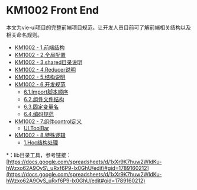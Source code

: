 # KM1002 Front End

本文为vie-ui项目的完整前端项目规范，让开发人员目前可了解前端相关结构以及相关命名规则。

* [KM1002 - 1.前端结构](/environment/km1002-front-end/km1002-1qian-duan-jie-gou.md)
* [KM1002 - 2.全局配置](/environment/km1002-front-end/km1002-2quan-ju-pei-zhi.md)
* [KM1002 - 3.shared目录说明](/environment/km1002-front-end/km1002-3sharedmu-lu-shuo-ming.md)
* [KM1002 - 4.Reducer说明](/environment/km1002-front-end/km1002-4reducershuo-ming.md)
* [KM1002 - 5.结构说明](/environment/km1002-front-end/km1002-5epicshuo-ming.md)
* [KM1002 - 6.开发规范](/environment/km1002-front-end/km1002-6kai-fa-gui-fan.md)
  * [6.1.Import脚本顺序](/environment/km1002-front-end/km1002-6kai-fa-gui-fan/61importjiao-ben-shun-xu.md)
  * [6.2.组件文件结构](/environment/km1002-front-end/km1002-6kai-fa-gui-fan/62zu-jian-wen-jian-jie-gou.md)
  * [6.3.固定变量名](/environment/km1002-front-end/km1002-6kai-fa-gui-fan/63gu-ding-bian-liang-ming.md)
  * [6.4.编码规范](/environment/km1002-front-end/km1002-6kai-fa-gui-fan/64bian-liang-ming-ming-gui-fan.md)
* [KM1002 - 7.组件control定义](/environment/km1002-front-end/km1002-7zu-jian-control-ding-yi.md)
  * [UI.ToolBar](/environment/km1002-front-end/km1002-7zu-jian-control-ding-yi/uitoolbar.md)
* [KM1002 - 8.特殊逻辑](/environment/km1002-front-end/km1002-8te-shu-luo-ji.md)
  * [1.Hoc结构处理](/environment/km1002-front-end/km1002-8te-shu-luo-ji/1hocjie-gou-chu-li.md)

\*：lib目录工具，参考链接：[https://docs.google.com/spreadsheets/d/1xXr9K7huw2WIdKu-hWzxo62A9OyS\_uRxf6P9-lx0GhU/edit\#gid=1789160212](https://docs.google.com/spreadsheets/d/1xXr9K7huw2WIdKu-hWzxo62A9OyS_uRxf6P9-lx0GhU/edit#gid=1789160212)

